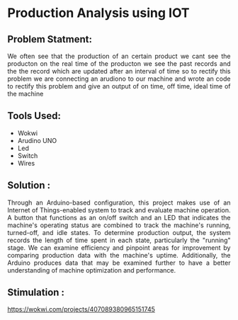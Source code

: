 # Production Analysis using IOT

## Problem Statment:
<p align="justify">
We often see that the production of an certain product we cant see the producton on the real time of the producton we see the past records and the the record which are updated after an interval of time so to rectify this problem we are connecting an arudiono to our machine and wrote an code to rectify this problem and give an output of on time, off time, ideal time of the machine 
</p>

## Tools Used:
- Wokwi
- Arudino UNO
- Led
- Switch
- Wires

## Solution :
<p align="justify">
Through an Arduino-based configuration, this project makes use of an Internet of Things-enabled system to track and evaluate machine operation.  A button that functions as an on/off switch and an LED that indicates the machine's operating status are combined to track the machine's running, turned-off, and idle states.  To determine production output, the system records the length of time spent in each state, particularly the "running" stage.  We can examine efficiency and pinpoint areas for improvement by comparing production data with the machine's uptime.  Additionally, the Arduino produces data that may be examined further to have a better understanding of machine optimization and performance.
</p>

## Stimulation :
https://wokwi.com/projects/407089380965151745
